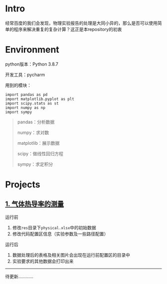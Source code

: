 # Intro

经常百度的我们会发现，物理实验报告的处理是大同小异的，那么是否可以使用简单的程序来解决重复的复杂计算？这正是本repository的初衷

# Environment

python版本：Python 3.8.7

开发工具：pycharm

用到的模块：

```
import pandas as pd
import matplotlib.pyplot as plt
import scipy.stats as st
import numpy as np
import sympy
```

> pandas：分析数据
>
> numpy：求对数
>
> matplotlib：展示数据
>
> scipy：做线性回归方程
>
> sympy：求定积分

# Projects

## [1. 气体热导率的测量](https://github.com/ggbondd/fucking-physical/tree/main/%E6%B0%94%E4%BD%93%E7%83%AD%E5%AF%BC%E7%8E%87%E7%9A%84%E6%B5%8B%E9%87%8F)

运行前

1. 修改`res`目录下`physical.xlsx`中的初始数据
2. 修改代码配置区信息（实验参数及一些路径配置）

运行后

1. 数据处理后的表格及相关图片会出现在运行前配置区的目录中
2. 实验要求的其他数据会打印出来

------

待更新…………